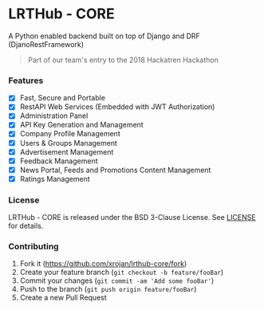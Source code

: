 # LRTHub - CORE
A Python enabled backend built on top of Django and DRF (DjanoRestFramework)
> Part of our team's entry to the 2018 Hackatren Hackathon

### Features

- [x] Fast, Secure and Portable
- [x] RestAPI Web Services (Embedded with JWT Authorization)
- [x] Administration Panel
- [x] API Key Generation and Management
- [x] Company Profile Management
- [x] Users & Groups Management
- [x] Advertisement Management
- [x] Feedback Management
- [x] News Portal, Feeds and Promotions Content Management
- [x] Ratings Management

### License

LRTHub - CORE is released under the BSD 3-Clause License. See [LICENSE](https://github.com/joshuadeguzman/lrthub-core/blob/master/LICENSE) for details.

### Contributing

1. Fork it (<https://github.com/xrojan/lrthub-core/fork>)
2. Create your feature branch (`git checkout -b feature/fooBar`)
3. Commit your changes (`git commit -am 'Add some fooBar'`)
4. Push to the branch (`git push origin feature/fooBar`)
5. Create a new Pull Request
